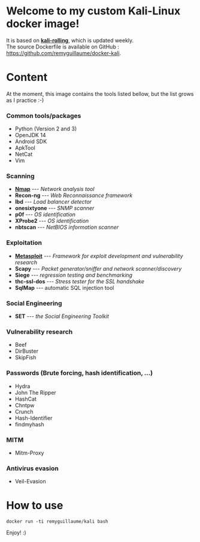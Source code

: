 # Welcome to my custom Kali-Linux docker image!

It is based on **[kali-rolling](https://hub.docker.com/r/kalilinux/kali-rolling)**, which is updated weekly.  
The source Dockerfile is available on GitHub : https://github.com/remyguillaume/docker-kali.

# Content
At the moment, this image contains the tools listed bellow, but the list grows as I practice :-)

### Common tools/packages
- Python (Version 2 and 3)
- OpenJDK 14
- Android SDK
- ApkTool
- NetCat
- Vim

### Scanning
- **[Nmap](https://nmap.org/)** --- *Network analysis tool*
- **Recon-ng** --- *Web Reconnaissance framework*
- **lbd** --- *Load balancer detector*
- **onesixtyone** --- *SNMP scanner*
- **p0f** --- *OS identification*
- **XProbe2** --- *OS identification*
- **nbtscan** --- *NetBIOS information scanner*

### Exploitation
- **[Metasploit](https://www.metasploit.com/)** --- *Framework for exploit development and vulnerability research*
- **Scapy** --- *Packet generator/sniffer and network scanner/discovery*
- **Siege** --- *regression testing and benchmarking*
- **thc-ssl-dos** --- *Stress tester for the SSL handshake*
- **SqlMap** --- automatic SQL injection tool 

### Social Engineering
- **SET** --- *the Social Engineering Toolkit*

### Vulnerability research
- Beef
- DirBuster
- SkipFish

### Passwords (Brute forcing, hash identification, ...)
- Hydra
- John The Ripper
- HashCat
- Chntpw
- Crunch
- Hash-Identifier
- findmyhash

### MITM
- Mitm-Proxy

### Antivirus evasion
- Veil-Evasion

# How to use
`docker run -ti remyguillaume/kali bash`

Enjoy! :)